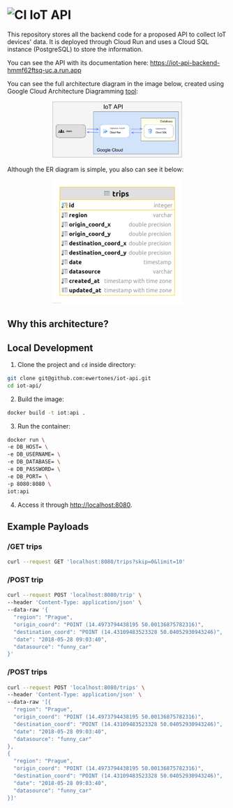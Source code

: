 # ![CI](https://github.com/ewertones/iot-api/actions/workflows/main.yml/badge.svg?branch=main) IoT API

This repository stores all the backend code for a proposed API to collect IoT devices' data. It is deployed through Cloud Run and uses a Cloud SQL instance (PostgreSQL) to store the information.

You can see the API with its documentation here: <https://iot-api-backend-hmmf62ftsq-uc.a.run.app>

You can see the full architecture diagram in the image below, created using Google Cloud Architecture Diagramming [tool](https://googlecloudcheatsheet.withgoogle.com/architecture):

<p align="center">
  <img width="300" src="https://github.com/ewertones/iot-api/blob/main/docs/architecture-diagram.png">
</p>

Although the ER diagram is simple, you also can see it below:

<p align="center">
  <img width="300" src="https://github.com/ewertones/iot-api/blob/main/docs/er-diagram.png">
</p>

## Why this architecture?

## Local Development

1. Clone the project and `cd` inside directory:

```bash
git clone git@github.com:ewertones/iot-api.git
cd iot-api/
```

2. Build the image:

```bash
docker build -t iot:api .
```

3. Run the container:

```bash
docker run \
-e DB_HOST= \
-e DB_USERNAME= \
-e DB_DATABASE= \
-e DB_PASSWORD= \
-e DB_PORT= \
-p 8080:8080 \
iot:api
```

4. Access it through <http://localhost:8080>.

## Example Payloads

### /GET trips

```bash
curl --request GET 'localhost:8080/trips?skip=0&limit=10'
```

### /POST trip

```bash
curl --request POST 'localhost:8080/trip' \
--header 'Content-Type: application/json' \
--data-raw '{
  "region": "Prague",
  "origin_coord": "POINT (14.4973794438195 50.00136875782316)",
  "destination_coord": "POINT (14.43109483523328 50.04052930943246)",
  "date": "2018-05-28 09:03:40",
  "datasource": "funny_car"
}'

```

### /POST trips

```bash
curl --request POST 'localhost:8080/trips' \
--header 'Content-Type: application/json' \
--data-raw '[{
  "region": "Prague",
  "origin_coord": "POINT (14.4973794438195 50.00136875782316)",
  "destination_coord": "POINT (14.43109483523328 50.04052930943246)",
  "date": "2018-05-28 09:03:40",
  "datasource": "funny_car"
},
{
  "region": "Prague",
  "origin_coord": "POINT (14.4973794438195 50.00136875782316)",
  "destination_coord": "POINT (14.43109483523328 50.04052930943246)",
  "date": "2018-05-28 09:03:40",
  "datasource": "funny_car"
}]'
```
